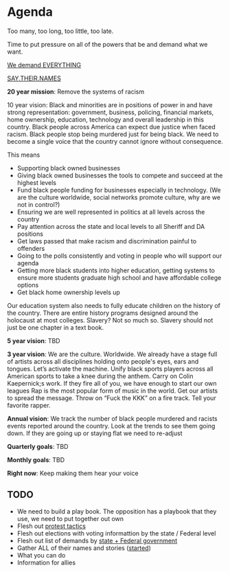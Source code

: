 # Agenda

Too many, too long, too little, too late.

Time to put pressure on all of the powers that be and demand what we want.

[We demand EVERYTHING](https://github.com/the-agenda/agenda/blob/master/demands/demads.md)

[SAY.THEIR.NAMES](https://github.com/the-agenda/agenda/blob/master/say-their-names/say-their-names.md)


**20 year mission**: Remove the systems of racism

10 year vision: Black and minorities are in positions of power in and have strong representation: government, business, policing, financial markets, home ownership, education, technology and overall leadership in this country. Black people across America can expect due justice when faced racism. Black people stop being murdered just for being black. We need to become a single voice that the country cannot ignore without consequence. 

This means
- Supporting black owned businesses
- Giving black owned businesses the tools to compete and succeed at the highest levels
- Fund black people funding for businesses especially in technology. (We are the culture worldwide, social networks promote culture, why are we not in control?)
- Ensuring we are well represented in politics at all levels across the country
- Pay attention across the state and local levels to all Sheriff and DA positions
- Get laws passed that make racism and discrimination painful to offenders
- Going to the polls consistently and voting in people who will support our agenda
- Getting more black students into higher education, getting systems to ensure more students graduate high school and have affordable college options
- Get black home ownership levels up

Our education system also needs to fully educate children on the history of the country. There are entire history programs designed around the holocaust at most colleges. Slavery? Not so much so. Slavery should not just be one chapter in a text book.

**5 year vision**: TBD

**3 year vision**: We are the culture. Worldwide. We already have a stage full of artists across all disciplines holding onto people's eyes, ears and tongues. Let’s activate the machine.
Unify black sports players across all American sports to take a knee during the anthem. Carry on Colin Kaepernick;s work. If they fire all of you, we have enough to start our own leagues
Rap is the most popular form of music in the world. Get our artists to spread the message. Throw on “Fuck the KKK” on a fire track. Tell your favorite rapper.

**Annual vision**: We track the number of black people murdered and racists events reported around the country. Look at the trends to see them going down. If they are going up or staying flat we need to re-adjust

**Quarterly goals**: TBD

**Monthly goals**: TBD

**Right now**: Keep making them hear your voice




## TODO

- We need to build a play book. The opposition has a playbook that they use, we need to put together out own
- Flesh out [protest tactics](https://github.com/the-agenda/agenda/blob/master/tactics/protesting.md)
- Flesh out elections with voting informattion by the state / Federal level
- Flesh out list of demands by [state + Federal government](https://github.com/the-agenda/agenda/blob/master/demands/demads.md#federal-government)
- Gather ALL of their names and stories ([started](https://github.com/the-agenda/agenda/blob/master/say-their-names/say-their-names.md))
- What you can do
- Information for allies